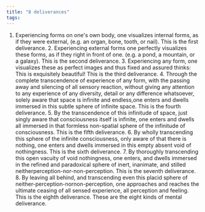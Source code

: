 ```yaml
---
title: "8 deliverances"
tags: 
---
```

 1. Experiencing forms on one's own body, one visualizes internal forms, as if they were external, (e.g. an organ, bone, tooth, or nail). This is the first deliverance. 2. Experiencing external forms one perfectly visualizes these forms, as if they right in front of one. (e.g. a pond, a mountain, or a galaxy). This is the second deliverance. 3. Experiencing any form, one visualizes these as perfect images and thus fixed and assured thinks: This is exquisitely beautiful! This is the third deliverance. 4. Through the complete transcendence of experience of any form, with the passing away and silencing of all sensory reaction, without giving any attention to any experience of any diversity, detail or any difference whatsoever, solely aware that space is infinite and endless,one enters and dwells immersed in this subtle sphere of infinite space. This is the fourth deliverance. 5. By the transcendence of this infinitude of space, just singly aware that consciousness itself is infinite, one enters and dwells all immersed in that formless non-spatial sphere of the infinitude of consciousness. This is the fifth deliverance. 6. By wholly transcending this sphere of the infinite consciousness, only aware of that there is nothing, one enters and dwells immersed in this empty absent void of nothingness. This is the sixth deliverance. 7. By thoroughly transcending this open vacuity of void nothingness, one enters, and dwells immersed in the refined and paradoxical sphere of inert, inanimate, and stilled neitherperception-nor-non-perception. This is the seventh deliverance. 8. By leaving all behind, and transcending even this placid sphere of neither-perception-nornon-perception, one approaches and reaches the ultimate ceasing of all sensed experience, all perception and feeling. This is the eighth deliverance. These are the eight kinds of mental deliverance.